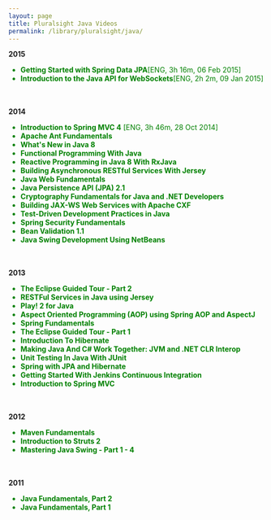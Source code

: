 ```yaml
---
layout: page
title: Pluralsight Java Videos
permalink: /library/pluralsight/java/
---
```



<strong>2015</strong>


<ul>
    <li style="color:green"><strong>Getting Started with Spring Data JPA</strong>[ENG, 3h 16m, 06 Feb 2015]</li>
    <li style="color:green"><strong>Introduction to the Java API for WebSockets</strong>[ENG, 2h 2m, 09 Jan 2015]</li>
</ul>


<br/><br/>
<strong>2014</strong>

<ul>
    <li style="color:green"><strong>Introduction to Spring MVC 4</strong> [ENG, 3h 46m, 28 Oct 2014]</li>
    <li style="color:green"><strong>Apache Ant Fundamentals</strong></li>
    <li style="color:green"><strong>What's New in Java 8</strong></li>
    <li style="color:green"><strong>Functional Programming With Java</strong></li>
    <li style="color:green"><strong>Reactive Programming in Java 8 With RxJava</strong></li>
    <li style="color:green"><strong>Building Asynchronous RESTful Services With Jersey</strong></li>
    <li style="color:green"><strong>Java Web Fundamentals</strong></li>
    <li style="color:green"><strong>Java Persistence API (JPA) 2.1</strong></li>
    <li style="color:green"><strong>Cryptography Fundamentals for Java and .NET Developers</strong></li>
    <li style="color:green"><strong>Building JAX-WS Web Services with Apache CXF</strong></li>
    <li style="color:green"><strong>Test-Driven Development Practices in Java</strong></li>
    <li style="color:green"><strong>Spring Security Fundamentals</strong></li>
    <li style="color:green"><strong>Bean Validation 1.1</strong></li>
    <li style="color:green"><strong>Java Swing Development Using NetBeans</strong></li>
</ul>

<br/><br/>
<strong>2013</strong>

<ul>
    <li style="color:green"><strong>The Eclipse Guided Tour - Part 2</strong></li>
    <li style="color:green"><strong>RESTFul Services in Java using Jersey</strong></li>
    <li style="color:green"><strong>Play! 2 for Java</strong></li>
    <li style="color:green"><strong>Aspect Oriented Programming (AOP) using Spring AOP and AspectJ</strong></li>
    <li style="color:green"><strong>Spring Fundamentals</strong></li>
    <li style="color:green"><strong>The Eclipse Guided Tour - Part 1</strong></li>
    <li style="color:green"><strong>Introduction To Hibernate</strong></li>
    <li style="color:green"><strong>Making Java And C# Work Together: JVM and .NET CLR Interop</strong></li>
    <li style="color:green"><strong>Unit Testing In Java With JUnit</strong></li>
    <li style="color:green"><strong>Spring with JPA and Hibernate</strong></li>
    <li style="color:green"><strong>Getting Started With Jenkins Continuous Integration</strong></li>
    <li style="color:green"><strong>Introduction to Spring MVC</strong></li>
</ul>

<br/><br/>
<strong>2012</strong>

<ul>
    <li style="color:green"><strong>Maven Fundamentals</strong></li>
    <li style="color:green"><strong>Introduction to Struts 2</strong></li>
    <li style="color:green"><strong>Mastering Java Swing - Part 1 - 4</strong></li>
</ul>

<br/><br/>
<strong>2011</strong>

<ul>
    <li style="color:green"><strong>Java Fundamentals, Part 2</strong></li>
    <li style="color:green"><strong>Java Fundamentals, Part 1</strong></li>
</ul>
